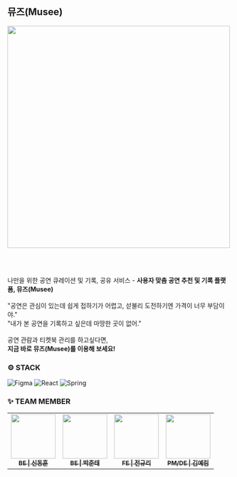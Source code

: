 뮤즈(Musee)
---
<img src="https://github.com/user-attachments/assets/c40353c9-8570-4ec6-99da-466e8159e327" width="500px"/>

<br> <br>

나만을 위한 공연 큐레이션 및 기록, 공유 서비스  - **사용자 맞춤 공연 추천 및 기록 플랫폼, 뮤즈(Musee)**
<br> <br>
"공연은 관심이 있는데 쉽게 접하기가 어렵고, 섣불리 도전하기엔 가격이 너무 부담이야."<br>
"내가 본 공연을 기록하고 싶은데 마땅한 곳이 없어."
<br> <br>
공연 관람과 티켓북 관리를 하고싶다면,
<br>**지금 바로 뮤즈(Musee)를 이용해 보세요!**
<br>

### ⚙️ STACK
![Figma](https://img.shields.io/badge/figma-%23F24E1E.svg?style=for-the-badge&logo=figma&logoColor=white) ![React](https://img.shields.io/badge/react-%2320232a.svg?style=for-the-badge&logo=react&logoColor=%2361DAFB) ![Spring](https://img.shields.io/badge/spring-%236DB33F.svg?style=for-the-badge&logo=spring&logoColor=white)

### ✨ TEAM MEMBER
<table>
  <tbody>
    <tr>
      <td align="center"><a href="https://github.com/juntae6942"><img src="https://avatars.githubusercontent.com/u/52229930?v=4" width="100px;" alt=""/><br /><sub><b>BE | 신동훈</b></sub></a><br /></td>
      <td align="center"><a href="https://github.com/juntae6942"><img src="https://avatars.githubusercontent.com/u/65760583?v=4" width="100px;" alt=""/><br /><sub><b>BE | 박준태</b></sub></a><br /></td>
      <td align="center"><a href="https://github.com/rlcz1"><img src="https://avatars.githubusercontent.com/u/86146265?v=4" width="100px;" alt=""/><br /><sub><b>FE | 전규리</b></sub></a><br /></td>
      <td align="center"><a href="https://github.com/"><img src="https://github.com/user-attachments/assets/683994fe-db35-4e81-b19e-c3d26eee2127" width="100px"; alt=""/><br /><sub><b>PM/DE | 김예림</b></sub></a><br /></td>
      

  </tbody>
</table>
